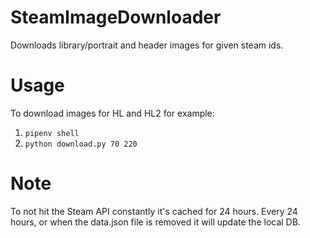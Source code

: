# SteamImageDownloader
Downloads library/portrait and header images for given steam ids.

# Usage
To download images for HL and HL2 for example:
1.  `pipenv shell`
2. `python download.py 70 220`

# Note
To not hit the Steam API constantly it's cached for 24 hours. Every 24 hours, or when the data.json file is removed it will update the local DB.
